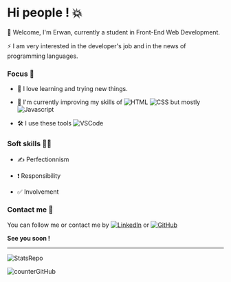 # Hi people ! 💥
:wave: Welcome, I'm Erwan, currently a student in Front-End Web Development.

:zap: I am very interested in the developer's job and in the news of programming languages.

### Focus 🎯
- 👀 I love learning and trying new things.

- 🧠 I'm currently improving my skills of
![HTML](https://img.shields.io/badge/-HTML5-orange?style=flat&logo=HTML5&logoColor=white)
![CSS](https://img.shields.io/badge/-CSS3-blue?style=flat&logo=CSS3&logoColor=white)
but mostly 
![Javascript](https://img.shields.io/badge/-Javascript-yellow?style=flat&logo=Javascript&logoColor=white)

- :hammer_and_wrench: I use these tools
![VSCode](https://img.shields.io/badge/-Visual&nbsp;Studio&nbsp;Code-white?style=flat&logo=Visual+Studio+Code&logoColor=blue)

### Soft skills 👌🏻
- :writing_hand: Perfectionnism

- :exclamation: Responsibility
 
- ✅ Involvement

### Contact me :love_letter:
You can follow me or contact me by 
[![LinkedIn](https://img.shields.io/badge/-LinkedIn-blue?style=flat&logo=Linkedin&logoColor=white&link=https://www.linkedin.com/in/ebrevault/)](https://www.linkedin.com/in/ebrevault/)
or
[![GitHub](https://img.shields.io/badge/-GitHub-black?style=flat&logo=GitHub&logoColor=white&link=https://github.com/erwanbrev/)](https://github.com/erwanbrev/)


**See you soon !**

---
![StatsRepo](https://github-readme-stats.vercel.app/api/top-langs/?username=erwanbrev&theme=blue-green)

![counterGitHub](https://img.shields.io/github/followers/erwanbrev?style=social)
